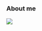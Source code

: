 ### About me

<img src="https://img.shields.io/badge/amazonaws?style=flat&logo=#232F3E&logoColor=white"/>
